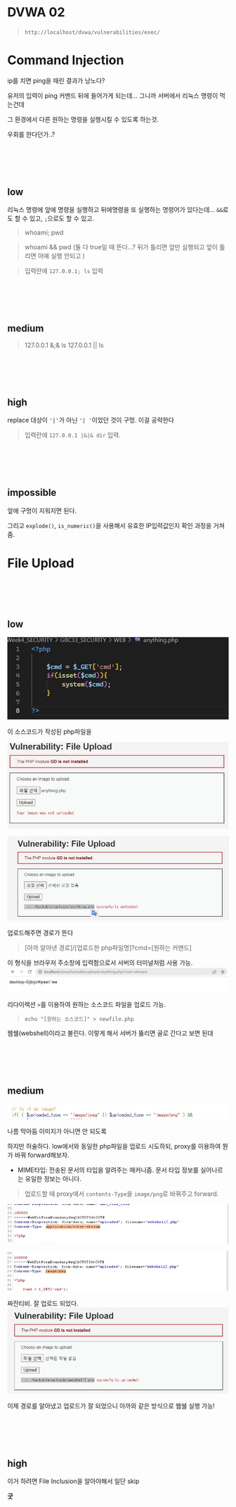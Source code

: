 # DVWA 02


> `http://localhost/dvwa/vulnerabilities/exec/`



# Command Injection



ip를 치면 ping을 때린 결과가 낭노다?

유저의 입력이 ping 커멘드 뒤에 들어가게 되는데... 
그니까 서버에서 리눅스 명령이 먹는건데

그 환경에서 다른 원하는 명령을 실행시킬 수 있도록 하는것. 

우회를 한다던가..? 


<br></br>
---

## low


리눅스 명령에 앞에 명령을 실행하고 뒤에명령을 또 실행하는 명령어가 있다는데... `&&`로도 할 수 있고, `;`으로도 할 수 있고. 

> whoami; pwd


> whoami && pwd (둘 다 true일 때 뜬다...? 뒤가 틀리면 앞만 실행되고 앞이 틀리면 아예 실행 안되고 )


> 입력란에 `127.0.0.1; ls` 입력

<br></br>
---

## medium

> 127.0.0.1 &;& ls
> 127.0.0.1 || ls


<br></br>
---

## high


replace 대상이 `'|'`가 아닌 `'| '`이었던 것이 구멍. 이걸 공략한다 


> 입력란에 `127.0.0.1 |&|& dir` 입력. 


<br></br>
---

## impossible


앞에 구멍이 지워지면 된다. 

그리고 `explode()`, `is_numeric()`을 사용해서 유효한 IP입력값인지 확인 과정을 거쳐줌.



# File Upload

<br></br>
---

## low


![File_Upload_low1](https://github.com/leeejjju/GBC33_SECURITY/blob/main/img/FU_low1.jpg)

이 소스코드가 작성된 php파일을


![File_Upload_low2](https://github.com/leeejjju/GBC33_SECURITY/blob/main/img/FU_low2.jpg)


![File_Upload_low3](https://github.com/leeejjju/GBC33_SECURITY/blob/main/img/FU_low3.jpg)

업로드해주면 경로가 뜬다


> [아까 알아낸 경로]/[업로드한 php파일명]?cmd=[원하는 커멘드]


이 형식을 브라우저 주소창에 입력함으로서 서버의 터미널처럼 사용 가능.
![File_Upload_low4](https://github.com/leeejjju/GBC33_SECURITY/blob/main/img/FU_low4.jpg)



리다이렉션 `>`를 이용하여 원하는 소스코드 파일을 업로드 가능. 


> `echo "[원하는 소스코드]" > newfile.php`


웹쉘(webshell)이라고 불린다. 이렇게 해서 서버가 뚫리면 골로 간다고 보면 된대 


<br></br>
---

## medium

![File_Upload_mid0](https://github.com/leeejjju/GBC33_SECURITY/blob/main/img/FU_mid0.jpg)


나름 막아둠 이미지가 아니면 안 되도록


하지만 허술하다. low에서와 동일한 php파일을 업로드 시도하되, proxy를 이용하여 뭔가 바꿔 forward해보자. 


* MIME타입: 전송된 문서의 타입을 알려주는 매커니즘. 문서 타입 정보를 실어나르는 유일한 정보는 아니다. 


> 업로드할 때 proxy에서 `contents-Type`을 `image/png`로 바꿔주고 forward.


![File_Upload_mid1](https://github.com/leeejjju/GBC33_SECURITY/blob/main/img/FU_mid1.jpg)


![File_Upload_mid2](https://github.com/leeejjju/GBC33_SECURITY/blob/main/img/FU_mid2.jpg)


짜잔티비. 잘 업로드 되었다.
![File_Upload_mid3](https://github.com/leeejjju/GBC33_SECURITY/blob/main/img/FU_mid3.jpg)


이제 경로를 알아냈고 업로드가 잘 되었으니 아까와 같은 방식으로 웹쉘 실행 가능! 


<br></br>
---

## high

이거 하려면 File Inclusion을 알아야해서 일단 skip


**굿**